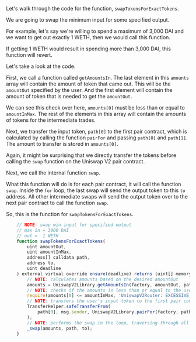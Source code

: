 Let's walk through the code for the function, `swapTokensForExactTokens`.

We are going to swap the minimum input for some specified output.  

For example, let's say we're willing to spend a maximum of 3,000 DAI and we want to get out exactly 1 WETH, then we would call this function. 

If getting 1 WETH would result in spending more than 3,000 DAI, this function will revert.

Let's take a look at the code.

First, we call a function called `getAmountsIn`. The last element in this `amounts` array will contain the amount of token that came out. This will be the `amountOut` specified by the user.  And the first element will contain the amount of token that is needed to get the `amountOut`. 

We can see this check over here, `amounts[0]` must be less than or equal to `amountInMax`. The rest of the elements in this array will contain the amounts of tokens for the intermediate trades. 

Next, we transfer the input token, `path[0]` to the first pair contract, which is calculated by calling the function `pairFor` and passing `path[0]` and `path[1]`. The amount to transfer is stored in `amounts[0]`. 

Again, it might be surprising that we directly transfer the tokens before calling the `swap` function on the Uniswap V2 pair contract.

Next, we call the internal function `swap`. 

What this function will do is for each pair contract, it will call the function `swap`.  Inside the `for` loop, the last swap will send the output token to this `to` address. All other intermediate swaps will send the output token over to the next pair contract to call the function `swap`.

So, this is the function for `swapTokensForExactTokens`. 

```js
    // NOTE: swap min input for specified output
    // max in = 3000 DAI
    // out =  1 WETH
    function swapTokensForExactTokens(
        uint amountOut,
        uint amountInMax,
        address[] calldata path,
        address to,
        uint deadline
    ) external virtual override ensure(deadline) returns (uint[] memory amounts) {
        // NOTE: calculates amounts based on the desired amountOut
        amounts = UniswapV2Library.getAmountsIn(factory, amountOut, path);
        // NOTE: checks if the amounts is less than or equal to the user's max input
        require(amounts[0] <= amountInMax, 'UniswapV2Router: EXCESSIVE_INPUT_AMOUNT');
        // NOTE: transfers the user's input token to the first pair contract for trading
        TransferHelper.safeTransferFrom(
            path[0], msg.sender, UniswapV2Library.pairFor(factory, path[0], path[1]), amounts[0]
        );
        // NOTE: performs the swap in the loop, traversing through all pairs in the path
        _swap(amounts, path, to);
    }
```
